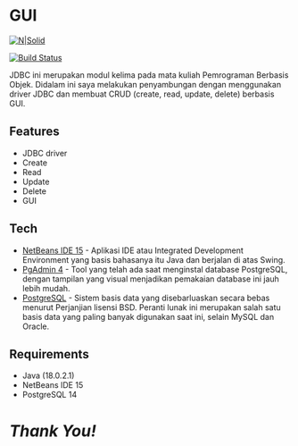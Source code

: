 # GUI

[![N|Solid](https://cldup.com/dTxpPi9lDf.thumb.png)](https://nodesource.com/products/nsolid)

[![Build Status](https://travis-ci.org/joemccann/dillinger.svg?branch=master)](https://travis-ci.org/joemccann/dillinger)

JDBC ini merupakan modul kelima pada mata kuliah Pemrograman Berbasis Objek. Didalam ini saya melakukan penyambungan dengan menggunakan driver JDBC dan membuat CRUD (create, read, update, delete) berbasis GUI.


## Features

- JDBC driver
- Create
- Read
- Update
- Delete
- GUI

## Tech

- [NetBeans IDE 15](https://netbeans.apache.org/front/main/download/nb15/) - Aplikasi IDE atau Integrated Development Environment yang basis bahasanya itu Java dan berjalan di atas Swing.
- [PgAdmin 4](https://www.pgadmin.org/download/pgadmin-4-windows/) - Tool yang telah ada saat menginstal database PostgreSQL, dengan tampilan yang visual menjadikan pemakaian database ini jauh lebih mudah.
- [PostgreSQL](https://www.postgresql.org/download/) - Sistem basis data yang disebarluaskan secara bebas menurut Perjanjian lisensi BSD. Peranti lunak ini merupakan salah satu basis data yang paling banyak digunakan saat ini, selain MySQL dan Oracle.


## Requirements
- Java (18.0.2.1)
- NetBeans IDE 15
- PostgreSQL 14

# _Thank You!_ 